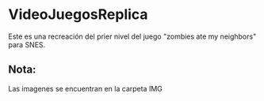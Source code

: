 # VideoJuegosReplica

Este es una recreación del prier nivel del juego "zombies ate my neighbors" para SNES.

## Nota:
Las imagenes se encuentran en la carpeta IMG
